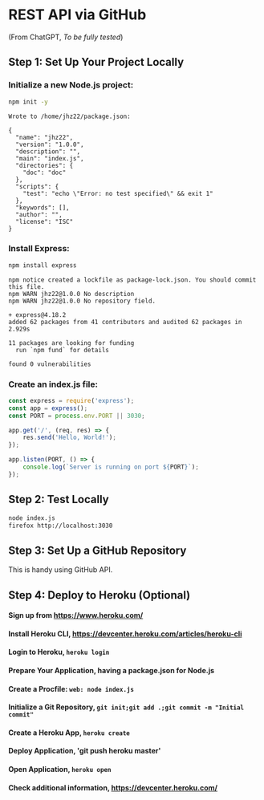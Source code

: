 # REST API via GitHub

(From ChatGPT, *To be fully tested*)

## Step 1: Set Up Your Project Locally

### Initialize a new Node.js project:

```bash
npm init -y
```

```
Wrote to /home/jhz22/package.json:

{
  "name": "jhz22",
  "version": "1.0.0",
  "description": "",
  "main": "index.js",
  "directories": {
    "doc": "doc"
  },
  "scripts": {
    "test": "echo \"Error: no test specified\" && exit 1"
  },
  "keywords": [],
  "author": "",
  "license": "ISC"
}
```

### Install Express:

```bash
npm install express
```

```
npm notice created a lockfile as package-lock.json. You should commit this file.
npm WARN jhz22@1.0.0 No description
npm WARN jhz22@1.0.0 No repository field.

+ express@4.18.2
added 62 packages from 41 contributors and audited 62 packages in 2.929s

11 packages are looking for funding
  run `npm fund` for details

found 0 vulnerabilities
```

### Create an index.js file:

```js
const express = require('express');
const app = express();
const PORT = process.env.PORT || 3030;

app.get('/', (req, res) => {
    res.send('Hello, World!');
});

app.listen(PORT, () => {
    console.log(`Server is running on port ${PORT}`);
});
```

## Step 2: Test Locally

```bash
node index.js
firefox http://localhost:3030
```

## Step 3: Set Up a GitHub Repository

This is handy using GitHub API.

## Step 4: Deploy to Heroku (Optional)

#### Sign up from https://www.heroku.com/
#### Install Heroku CLI, https://devcenter.heroku.com/articles/heroku-cli
#### Login to Heroku, `heroku login`
#### Prepare Your Application, having a package.json for Node.js
#### Create a Procfile: `web: node index.js`
#### Initialize a Git Repository, `git init;git add .;git commit -m "Initial commit"`
#### Create a Heroku App, `heroku create`
#### Deploy Application, 'git push heroku master'
#### Open Application, `heroku open`
#### Check additional information, https://devcenter.heroku.com/
